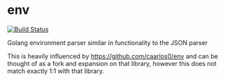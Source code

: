 # env
[![Build Status](https://travis-ci.org/pcman312/env.svg?branch=master)](https://travis-ci.org/pcman312/env)

Golang environment parser similar in functionality to the JSON parser

This is heavily influenced by https://github.com/caarlos0/env and can be thought of as a fork and expansion on that
library, however this does not match exactly 1:1 with that library.
